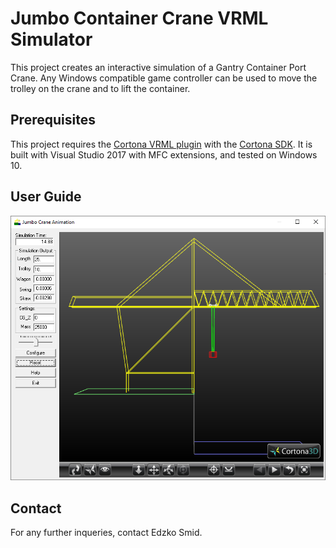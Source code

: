 # Jumbo Container Crane VRML Simulator #

This project creates an interactive simulation of a Gantry Container Port Crane. Any Windows compatible game controller can be used to move the trolley on the crane and to lift the container.

## Prerequisites ##

This project requires the [Cortona VRML plugin](http://www.cortona3d.com/en/cortona3d-viewer-download "Cortona plugin download") with the [Cortona SDK](http://download.cortona3d.com/238/edb2b7ad7a30b72d1c2ba364c161ea81/Cortona_SDK_41.zip "Cortona SDK 4.1"). 
It is built with Visual Studio 2017 with MFC extensions, and tested on Windows 10.

## User Guide ##


![](hlp/jccvrml_gui.png)

## Contact ##

For any further inqueries, contact Edzko Smid.